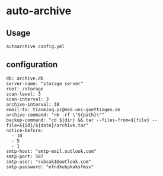 # auto-archive

## Usage

`autoarchive config.yml`

## configuration

```
db: archive.db
server-name: "storage server"
root: /storage
scan-level: 3
scan-interval: 3
archive-interval: 30
email-to: tianming.yi@med.uni-goettingen.de
archive-command: "rm -rf \"${path}\""
backup-command: "cd ${dir} && tar --files-from=${file} --file=${id}/${date}/archive.tar"
notice-before:
  - 10
  - 5
  - 1
smtp-host: "smtp-mail.outlook.com"
smtp-port: 587
smtp-user: "rubsak1@outlook.com"
smtp-password: "efndkubpkaksfmsx"

```